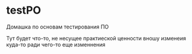 # testPO
Домашка по основам тестирования ПО

Тут будет что-то, не несущее практиеской ценности 
вношу изменеия куда-то ради чего-то
еще изменнения
